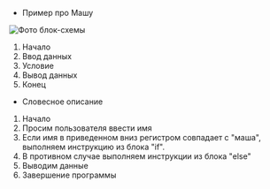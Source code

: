 + Пример про Машу

![Фото блок-схемы](C:\Users\123\Desktop\IMG_20220904_211514)

1. Начало
2. Ввод данных
3. Условие
4. Вывод данных
5. Конец

+ Словесное описание
1. Начало
2. Просим пользователя ввести имя
3. Если имя в приведенном вниз регистром совпадает с "маша",
выполняем инструкцию из блока "if".
4. В противном случае выполняем инструкции из блока "else"
5. Выводим данные
6. Завершение программы